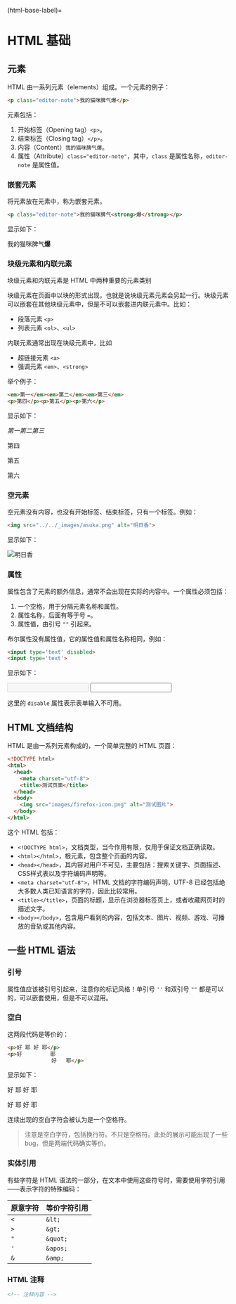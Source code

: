 (html-base-label)=
# HTML 基础

## 元素

HTML 由一系列元素（elements）组成。一个元素的例子：

```html
<p class="editor-note">我的猫咪脾气爆</p>
```

元素包括：

1. 开始标签（Opening tag）`<p>`。
2. 结束标签（Closing tag）`</p>`。
3. 内容（Content）`我的猫咪脾气爆`。
4. 属性（Attribute）`class="editor-note"`，其中，`class` 是属性名称，`editor-note` 是属性值。

### 嵌套元素

将元素放在元素中，称为嵌套元素。

```html
<p class="editor-note">我的猫咪脾气<strong>爆</strong></p>
```

显示如下：

<p class="editor-note">我的猫咪脾气<strong>爆</strong></p>

### 块级元素和内联元素

块级元素和内联元素是 HTML 中两种重要的元素类别

块级元素在页面中以块的形式出现，也就是说块级元素元素会另起一行。块级元素可以嵌套在其他块级元素中，但是不可以嵌套进内联元素中。比如：

- 段落元素 `<p>`
- 列表元素 `<ol>`、`<ul>`

内联元素通常出现在块级元素中，比如

- 超链接元素 `<a>`
- 强调元素 `<em>`、`<strong>`

举个例子：

```html
<em>第一</em><em>第二</em><em>第三</em>
<p>第四</p><p>第五</p><p>第六</p>
```

显示如下：

<em>第一</em><em>第二</em><em>第三</em>
<p>第四</p><p>第五</p><p>第六</p>

### 空元素

空元素没有内容，也没有开始标签、结束标签，只有一个标签。例如：

```html
<img src="../../_images/asuka.png" alt="明日香">
```

显示如下：

<img src="../../_images/asuka.png" alt="明日香">

### 属性

属性包含了元素的额外信息，通常不会出现在实际的内容中。一个属性必须包括：

1. 一个空格，用于分隔元素名称和属性。
2. 属性名称，后面有等于号 `=`。
3. 属性值，由引号 `""` 引起来。

布尔属性没有属性值，它的属性值和属性名称相同，例如：

```html
<input type='text' disabled>
<input type='text'>
```

显示如下：

<input type='text' disabled>
<input type='text'>

这里的 `disable` 属性表示表单输入不可用。

## HTML 文档结构

HTML 是由一系列元素构成的，一个简单完整的 HTML 页面：

```html
<!DOCTYPE html>
<html>
  <head>
    <meta charset="utf-8">
    <title>测试页面</title>
  </head>
  <body>
    <img src="images/firefox-icon.png" alt="测试图片">
  </body>
</html>
```

这个 HTML 包括：

- `<!DOCTYPE html>`，文档类型，当今作用有限，仅用于保证文档正确读取。
- `<html></html>`，根元素，包含整个页面的内容。
- `<head></head>`，其内容对用户不可见，主要包括：搜索关键字、页面描述、CSS样式表以及字符编码声明等。
- `<meta charset="utf-8">`，HTML 文档的字符编码声明，UTF-8 已经包括绝大多数人类已知语言的字符，因此比较常用。
- `<title></title>`，页面的标题，显示在浏览器标签页上，或者收藏网页时的描述文字。
- `<body></body>`，包含用户看到的内容，包括文本、图片、视频、游戏、可播放的音轨或其他内容。

## 一些 HTML 语法

### 引号

属性值应该被引号引起来，注意你的标记风格！单引号 `''` 和双引号 `""` 都是可以的，可以嵌套使用，但是不可以混用。

### 空白

这两段代码是等价的：

```html
<p>好 耶 好 耶</p>
<p>好         耶
              好   耶</p>
```

显示如下：

<p>好 耶 好 耶</p>
<p>好         耶
              好   耶</p>

连续出现的空白字符会被认为是一个空格符。

> 注意是空白字符，包括换行符。不只是空格符。此处的展示可能出现了一些bug，但是两端代码确实等价。

### 实体引用

有些字符是 HTML 语法的一部分，在文本中使用这些符号时，需要使用字符引用——表示字符的特殊编码：

| 原意字符 | 等价字符引用 |
| -------- | ------------ |
| `<`      | `&lt;`       |
| `>`      | `&gt;`       |
| `"`      | `&quot;`     |
| `'`      | `&apos;`     |
| `&`      | `&amp;`      |

### HTML 注释

```html
<!-- 注释内容 -->
```